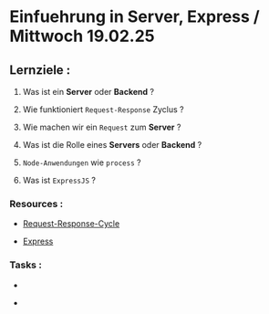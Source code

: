 # Einfuehrung in Server, Express / Mittwoch 19.02.25

## Lernziele :

1. Was ist ein **Server** oder **Backend** ?

2. Wie funktioniert `Request-Response` Zyclus ?

3. Wie machen wir ein `Request` zum **Server** ?

4. Was ist die Rolle eines **Servers** oder **Backend** ?

5. `Node-Anwendungen` wie `process` ?

6. Was ist `ExpressJS` ?

### Resources :

- [Request-Response-Cycle](https://www.youtube.com/watch?v=eesqK59rhGA)

- [Express](https://expressjs.com/)

### Tasks :

-

- []()

